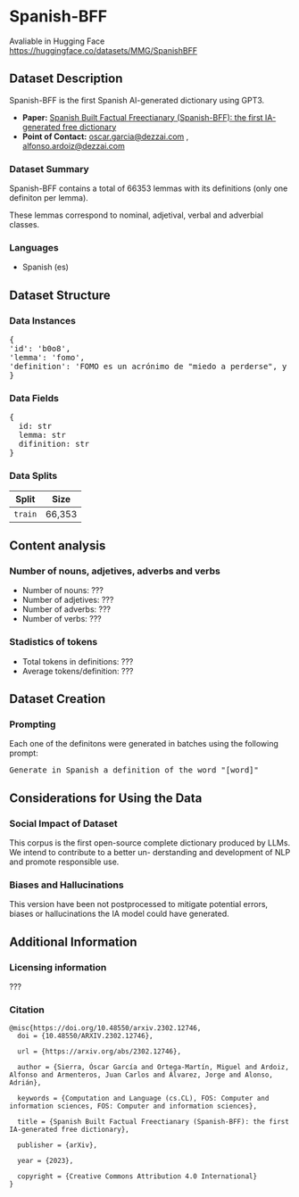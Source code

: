 # Spanish-BFF

Avaliable in Hugging Face https://huggingface.co/datasets/MMG/SpanishBFF

## Dataset Description

Spanish-BFF is the first Spanish AI-generated dictionary using GPT3.

- **Paper:** [Spanish Built Factual Freectianary (Spanish-BFF): the first IA-generated free dictionary](https://arxiv.org/abs/2302.12746)
- **Point of Contact:** oscar.garcia@dezzai.com , alfonso.ardoiz@dezzai.com


### Dataset Summary

Spanish-BFF contains a total of 66353 lemmas with its definitions (only one definiton per lemma).

These lemmas correspond to nominal, adjetival, verbal and adverbial classes.


### Languages

- Spanish (es)


## Dataset Structure

### Data Instances

<pre>
{
'id': 'b0o8', 
'lemma': 'fomo', 
'definition': 'FOMO es un acrónimo de "miedo a perderse", y se refiere a la ansiedad que uno puede sentir cuando ve que otros están disfrutando de algo que él o ella no está haciendo.', 
}
</pre>

### Data Fields

<pre>
{
  id: str
  lemma: str
  difinition: str
}
</pre>

### Data Splits

| Split | Size |
| ------------- | ------------- |
| `train` | 66,353 |


## Content analysis

### Number of nouns, adjetives, adverbs and verbs

* Number of nouns: ???
* Number of adjetives: ???
* Number of adverbs: ???
* Number of verbs: ???


### Stadistics of tokens

* Total tokens in definitions: ???
* Average tokens/definition: ???


## Dataset Creation

### Prompting

Each one of the definitons were generated in batches using the following prompt:
<pre>
Generate in Spanish a definition of the word "[word]"
</pre>

## Considerations for Using the Data

### Social Impact of Dataset

This corpus is the first open-source complete dictionary produced by LLMs. We intend to contribute to a better un-
derstanding and development of NLP and promote responsible use. 

### Biases and Hallucinations

This version have been not postprocessed to mitigate potential errors, biases or hallucinations the IA model could have generated.


## Additional Information

### Licensing information
???

### Citation 

```
@misc{https://doi.org/10.48550/arxiv.2302.12746,
  doi = {10.48550/ARXIV.2302.12746},
  
  url = {https://arxiv.org/abs/2302.12746},
  
  author = {Sierra, Óscar García and Ortega-Martín, Miguel and Ardoiz, Alfonso and Armenteros, Juan Carlos and Álvarez, Jorge and Alonso, Adrián},
  
  keywords = {Computation and Language (cs.CL), FOS: Computer and information sciences, FOS: Computer and information sciences},
  
  title = {Spanish Built Factual Freectianary (Spanish-BFF): the first IA-generated free dictionary},
  
  publisher = {arXiv},
  
  year = {2023},
  
  copyright = {Creative Commons Attribution 4.0 International}
}
```